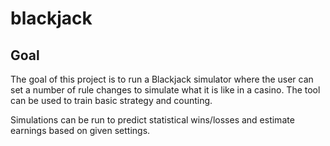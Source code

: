 # blackjack

## Goal
The goal of this project is to run a Blackjack simulator where the user can set a number of rule changes to simulate what it is like in a casino.
The tool can be used to train basic strategy and counting.

Simulations can be run to predict statistical wins/losses and estimate earnings based on given settings.